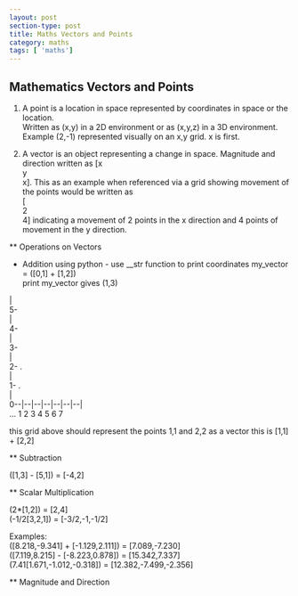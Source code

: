 ```yaml
---
layout: post
section-type: post
title: Maths Vectors and Points
category: maths
tags: [ 'maths']
---
```

  

## Mathematics Vectors and Points


1. A point is a location in space represented by coordinates in space or the location.  
Written as (x,y) in a 2D environment or as (x,y,z) in a 3D environment.      
Example (2,-1) represented visually on an x,y grid. x is first.  

2. A vector is an object representing a change in space. Magnitude and direction written as
[x  
 y  
 x]. This as an example when referenced via a grid showing movement of the points would be written as  
 [  
  2  
  4] indicating a movement of 2 points in the x direction and 4 points of movement in the y direction.  

** Operations on Vectors  

 - Addition using python - use __str function to print coordinates
 my_vector = ([0,1] + [1,2])  
 print my_vector gives (1,3)  

 |  
5-  
 |  
4-  
 |  
3-  
 |  
2-    .  
 |  
1-  .  
 |  
0--|--|--|--|--|--|--|  
... 1  2  3  4  5  6  7  

this grid above should represent the points 1,1 and 2,2 as a vector this is [1,1] + [2,2]  

** Subtraction  

([1,3] - [5,1]) = [-4,2]  

** Scalar Multiplication  

(2*[1,2]) = [2,4]  
(-1/2[3,2,1]) = [-3/2,-1,-1/2]  


Examples:  
([8.218,-9.341] + [-1.129,2.111]) = [7.089,-7.230]  
([7.119,8.215] - [-8.223,0.878]) = [15.342,7.337]  
(7.41[1.671,-1.012,-0.318]) = [12.382,-7.499,-2.356]  


** Magnitude and Direction  
